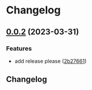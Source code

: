 # Changelog

## [0.0.2](https://github.com/bradmccoydev/tfval/compare/v0.0.1...v0.0.2) (2023-03-31)


### Features

* add release please ([2b27661](https://github.com/bradmccoydev/tfval/commit/2b27661224b5438e2ca865d977dd2396cf95db9c))

## Changelog
